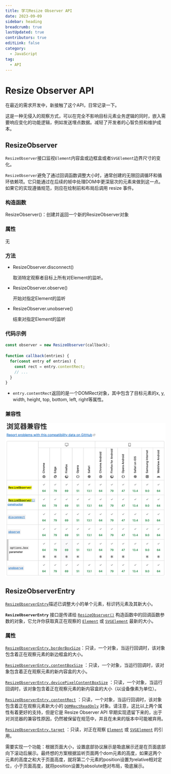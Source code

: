 ```yaml
---
title: 学习Resize Observer API
date: 2023-09-09
sidebar: heading
breadcrumb: true
lastUpdated: true
contributors: true
editLink: false
category:
  - JavaScript
tag:
  - API
---
```


# Resize Observer API

在最近的需求开发中，新接触了这个API，日常记录一下。

这是一种无侵入的观察方式，可以在完全不影响目标元素业务逻辑的同时，嵌入需要响应变化的功能逻辑，例如发送埋点数据。减轻了开发者的心智负担和维护成本。

## ResizeObserver

`ResizeObserver`接口监视`Element`内容盒或边框盒或者`SVGElement`边界尺寸的变化。

`ResizeObserver`避免了通过回调函数调整大小时，通常创建的无限回调循环和循环依赖项。它只能通过在后续的帧中处理DOM中更深层次的元素来做到这一点。如果它的实现遵循规范，则应在绘制前和布局后调用 resize 事件。

### 构造函数

ResizeObserver()：创建并返回一个新的ResizeObserver对象

### 属性

无

### 方法

- ResizeObserver.disconnect()

    取消特定观察者目标上所有对Element的监听。

- ResizeObserver.observe()

    开始对指定Element的监听

- ResizeObserver.unobserve()

    结束对指定Element的监听

### 代码示例

```js
const observer = new ResizeObserver(callback);

function callback(entries) {
  for(const entry of entries) {
    const rect = entry.contentRect;
    // ...
  }
}
```

- `entry.contentRect`返回的是一个DOMRect对象，其中包含了目标元素的x, y, width, height, top, bottom, left, right等属性。

### 兼容性

![image-20231223154829492](https://raw.githubusercontent.com/diandianyezi/typora-images/master/img/202312231548922.png)



## ResizeObserverEntry

[`ResizeObserverEntry`](https://developer.mozilla.org/zh-CN/docs/Web/API/ResizeObserverEntry)描述已调整大小的单个元素，标识钙元素及其新大小。

**`ResizeObserverEntry`** 接口是传递给 [`ResizeObserver()`](https://developer.mozilla.org/zh-CN/docs/Web/API/ResizeObserver/ResizeObserver) 构造函数中的回调函数参数的对象，它允许你获取真正在观察的 [`Element`](https://developer.mozilla.org/zh-CN/docs/Web/API/Element) 或 [`SVGElement`](https://developer.mozilla.org/zh-CN/docs/Web/API/SVGElement) 最新的大小。

### 属性

[`ResizeObserverEntry.borderBoxSize`](https://developer.mozilla.org/zh-CN/docs/Web/API/ResizeObserverEntry/borderBoxSize)：只读，一个对象，当运行回调时，该对象包含着正在观察元素的新边框盒的大小。

[`ResizeObserverEntry.contentBoxSize`](https://developer.mozilla.org/zh-CN/docs/Web/API/ResizeObserverEntry/contentBoxSize) ：只读，一个对象，当运行回调时，该对象包含着正在观察元素的新内容盒的大小。

[`ResizeObserverEntry.devicePixelContentBoxSize`](https://developer.mozilla.org/zh-CN/docs/Web/API/ResizeObserverEntry/devicePixelContentBoxSize) ：只读，一个对象，当运行回调时，该对象包含着正在观察元素的新内容盒的大小（以设备像素为单位）。

[`ResizeObserverEntry.contentRect`](https://developer.mozilla.org/zh-CN/docs/Web/API/ResizeObserverEntry/contentRect) ：只读，一个对象，当运行回调时，该对象包含着正在观察元素新大小的 [`DOMRectReadOnly`](https://developer.mozilla.org/zh-CN/docs/Web/API/DOMRectReadOnly) 对象。请注意，这比以上两个属性有着更好的支持，但是它是 Resize Observer API 早期实现遗留下来的，出于对浏览器的兼容性原因，仍然被保留在规范中，并且在未来的版本中可能被弃用。

[`ResizeObserverEntry.target`](https://developer.mozilla.org/zh-CN/docs/Web/API/ResizeObserverEntry/target) ：只读，对正在观察 [`Element`](https://developer.mozilla.org/zh-CN/docs/Web/API/Element) 或 [`SVGElement`](https://developer.mozilla.org/zh-CN/docs/Web/API/SVGElement) 的引用。





需要实现一个功能：根据页面大小，设置底部协议展示是吸底展示还是在页面底部向下滚动后展示。最终想的方案根据监听页面两个dom元素的高度，如果这两个元素的高度之和大于页面高度，就将第二个元素的position设置为relative相对定位，小于页面高度，就将position设置为absolute绝对布局，吸底展示。